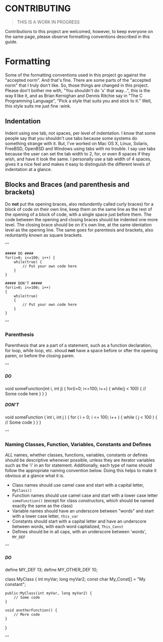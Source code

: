 # CONTRIBUTING

> THIS IS A WORK IN PROGRESS

Contributions to this project are welcomed, however, to keep everyone on the same page, please observe formatting conventions described in this guide.

# Formatting
Some of the formatting conventions used in this project go against the "accepted norm". And that's fine. There are some parts of the "accepted norm" that I truly don't like. So, those things are changed in this project. Please don't bother me with, "You shouldn't do 'x' that way...", this is the way **I** like it, and as Brian Kernighan and Dennis Ritchie say in "The C Programming Language", "Pick a style that suits you and stick to it." Well, this style suits me just fine :wink.

## Indentation
Indent using one tab, not spaces, per level of indentation. I know that some people say that you shouldn't use tabs because some systems do something strange with it. But, I've worked on Mac OS X, Linux, Solaris, FreeBSD, OpenBSD and Windows using tabs with no trouble. I say use tabs because the user can set the tab width to 2, for, or even 8 spaces if they wish, and have it look the same. I personally use a tab width of 4 spaces, gives it a nice feel and makes it easy to distinguish the different levels of indentation at a glance.

## Blocks and Braces (and parenthesis and brackets)
Do **not** put the opening braces, also redundently called curly braces) for a block of code on their own line, keep them on the same line as the rest of the opening of a block of code, with a single space just before them. The code between the opening and closing braces should be indented one more level. The closing brace should be on it's own line, at the same identation level as the opening line. The same goes for parentesis and brackets, also reduntantly known as square brackets.

'''

	##### DO ####
	for(i=0; i<=100; i++) {
		while(true) {
			// Put your own code here
		}
	}

	##### DON'T #####
	for(i=0; i<=100; i++)
	{
		while(true)
		{
			// Put your own code here
		}
	}

'''

### Parenthesis
Parenthesis that are a part of a statement, such as a function declaration, for loop, while loop, etc. shoud **not** have a space before or sfter the opening paren, or before the closing paren.

'''

##### DO #####
void someFunction(int i, int j) {
	for(i=0; i<=100; i++) {
		while(j < 100) {
			// Some code here
		}
	}
}

##### DON'T #####
void someFunction ( int i, int j )
{
	for ( i = 0; i <= 100; i++ )
	{
		while ( j < 100 )
		{
			// Some code
		}
	}
}

'''

### Naming Classes, Function, Variables, Constants and Defines
*ALL* names, whether classes, functions, variables, constants or defines should be descriptive whenever possible, unless they are iterator variables such as the 'i' in an for statement. Additionally, each type of name should follow the appropriate naming convention below. Doing this helps to make it obvious at a glance what it is.
- Class names should use camel case and start with a capital letter, `MyClass()`
- Function names should use camel case and start with a lower case letter `someFunction()` (except for class constructors, which should be named exactly the same as the class)
- Variable names should have an underscore between "words" and start with a lower case letter, `this_var`
- Constants should start with a capital letter and have an underscore between words, with each word captialized, `This_Const`
- Defines should be in all caps, with an underscore between 'words', `MY_DEF`

'''

##### DO #####
define MY_DEF 13;
define MY_OTHER_DEF 10;

class MyClass {
	int myVar;
	long myVar2;
	const char My_Const[] = "My constant";
	
	public:MyClass(int myVar, long myVar2) {
		// Some code
	}
	
	void anotherFunction() {
		// More code
	}
}

'''